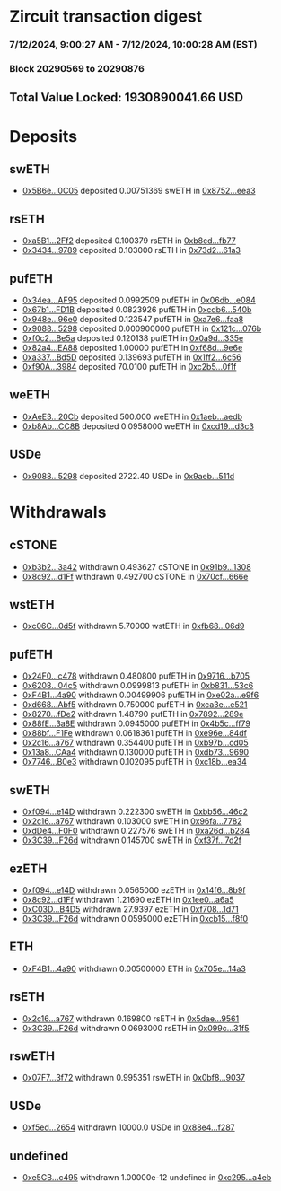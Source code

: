 # Zircuit transaction digest
### 7/12/2024, 9:00:27 AM - 7/12/2024, 10:00:28 AM (EST)
### Block 20290569 to 20290876

## Total Value Locked: 1930890041.66 USD

# Deposits
## swETH
- [0x5B6e...0C05](https://etherscan.io/address/0x5B6e11bc8c5084F499B8434a2e521A956EF30C05) deposited 0.00751369 swETH in [0x8752...eea3](https://etherscan.io/tx/0x5B6e11bc8c5084F499B8434a2e521A956EF30C05)
## rsETH
- [0xa5B1...2Ff2](https://etherscan.io/address/0xa5B1a2794Bbdb440b22f8ce52CF34Bb1E90f2Ff2) deposited 0.100379 rsETH in [0xb8cd...fb77](https://etherscan.io/tx/0xa5B1a2794Bbdb440b22f8ce52CF34Bb1E90f2Ff2)
- [0x3434...9789](https://etherscan.io/address/0x34349c5569e7B846c3558961552D2202760A9789) deposited 0.103000 rsETH in [0x73d2...61a3](https://etherscan.io/tx/0x34349c5569e7B846c3558961552D2202760A9789)
## pufETH
- [0x34ea...AF95](https://etherscan.io/address/0x34ea8D833A0ad5Ab18D6DA995A89a6889a04AF95) deposited 0.0992509 pufETH in [0x06db...e084](https://etherscan.io/tx/0x34ea8D833A0ad5Ab18D6DA995A89a6889a04AF95)
- [0x67b1...FD1B](https://etherscan.io/address/0x67b1E585F118F097D57e05578F80605928F9FD1B) deposited 0.0823926 pufETH in [0xcdb6...540b](https://etherscan.io/tx/0x67b1E585F118F097D57e05578F80605928F9FD1B)
- [0x948e...96e0](https://etherscan.io/address/0x948e210878bec652Cd4FD57a3a711e7C24B496e0) deposited 0.123547 pufETH in [0xa7e6...faa8](https://etherscan.io/tx/0x948e210878bec652Cd4FD57a3a711e7C24B496e0)
- [0x9088...5298](https://etherscan.io/address/0x9088AfBdD2Ff7A76518Ff3EE156750dEC7935298) deposited 0.000900000 pufETH in [0x121c...076b](https://etherscan.io/tx/0x9088AfBdD2Ff7A76518Ff3EE156750dEC7935298)
- [0xf0c2...Be5a](https://etherscan.io/address/0xf0c2F3C02AfC9a541D7aA1cb2e521769D9AcBe5a) deposited 0.120138 pufETH in [0x0a9d...335e](https://etherscan.io/tx/0xf0c2F3C02AfC9a541D7aA1cb2e521769D9AcBe5a)
- [0x82a4...EA88](https://etherscan.io/address/0x82a41aF854Ba5F6980447567872Bb176711fEA88) deposited 1.00000 pufETH in [0xf68d...9e6e](https://etherscan.io/tx/0x82a41aF854Ba5F6980447567872Bb176711fEA88)
- [0xa337...Bd5D](https://etherscan.io/address/0xa33701994F6e0D6e427653458384aCBf2d4aBd5D) deposited 0.139693 pufETH in [0x1ff2...6c56](https://etherscan.io/tx/0xa33701994F6e0D6e427653458384aCBf2d4aBd5D)
- [0xf90A...3984](https://etherscan.io/address/0xf90Ac9A63549835345D47EcE631ed6B403F83984) deposited 70.0100 pufETH in [0xc2b5...0f1f](https://etherscan.io/tx/0xf90Ac9A63549835345D47EcE631ed6B403F83984)
## weETH
- [0xAeE3...20Cb](https://etherscan.io/address/0xAeE3DA4CE163aBA26FCE3cbE409aCc47ee8720Cb) deposited 500.000 weETH in [0x1aeb...aedb](https://etherscan.io/tx/0xAeE3DA4CE163aBA26FCE3cbE409aCc47ee8720Cb)
- [0xb8Ab...CC8B](https://etherscan.io/address/0xb8Ab9923E40F77e2eB407070A716C393F5aBCC8B) deposited 0.0958000 weETH in [0xcd19...d3c3](https://etherscan.io/tx/0xb8Ab9923E40F77e2eB407070A716C393F5aBCC8B)
## USDe
- [0x9088...5298](https://etherscan.io/address/0x9088AfBdD2Ff7A76518Ff3EE156750dEC7935298) deposited 2722.40 USDe in [0x9aeb...511d](https://etherscan.io/tx/0x9088AfBdD2Ff7A76518Ff3EE156750dEC7935298)
# Withdrawals
## cSTONE
- [0xb3b2...3a42](https://etherscan.io/address/0xb3b2cA0dB45d8F3AA4A18CA2f66A373FE52a3a42) withdrawn 0.493627 cSTONE in [0x91b9...1308](https://etherscan.io/tx/0xb3b2cA0dB45d8F3AA4A18CA2f66A373FE52a3a42)
- [0x8c92...d1Ff](https://etherscan.io/address/0x8c924A5Fba05393b3B02b0966DF578462FaAd1Ff) withdrawn 0.492700 cSTONE in [0x70cf...666e](https://etherscan.io/tx/0x8c924A5Fba05393b3B02b0966DF578462FaAd1Ff)
## wstETH
- [0xc06C...0d5f](https://etherscan.io/address/0xc06CaeDBBb5D3C8E71a210cbe9bfA13cf73e0d5f) withdrawn 5.70000 wstETH in [0xfb68...06d9](https://etherscan.io/tx/0xc06CaeDBBb5D3C8E71a210cbe9bfA13cf73e0d5f)
## pufETH
- [0x24F0...c478](https://etherscan.io/address/0x24F0127f607116672141f00F0301B7b7D3ccc478) withdrawn 0.480800 pufETH in [0x9716...b705](https://etherscan.io/tx/0x24F0127f607116672141f00F0301B7b7D3ccc478)
- [0x6208...04c5](https://etherscan.io/address/0x6208f2DD971B4a06EE7B1f634e3fFF94876B04c5) withdrawn 0.0999813 pufETH in [0xb831...53c6](https://etherscan.io/tx/0x6208f2DD971B4a06EE7B1f634e3fFF94876B04c5)
- [0xF4B1...4a90](https://etherscan.io/address/0xF4B102a2aD3BeAd8AF5d19144cE56e010Fa84a90) withdrawn 0.00499906 pufETH in [0xe02a...e9f6](https://etherscan.io/tx/0xF4B102a2aD3BeAd8AF5d19144cE56e010Fa84a90)
- [0xd668...Abf5](https://etherscan.io/address/0xd668337cB6b623216a93e55b76F8AF19aF10Abf5) withdrawn 0.750000 pufETH in [0xca3e...e521](https://etherscan.io/tx/0xd668337cB6b623216a93e55b76F8AF19aF10Abf5)
- [0x8270...fDe2](https://etherscan.io/address/0x8270ee534bFEA3E187AB87b21Ed836341A39fDe2) withdrawn 1.48790 pufETH in [0x7892...289e](https://etherscan.io/tx/0x8270ee534bFEA3E187AB87b21Ed836341A39fDe2)
- [0x88fE...3a8E](https://etherscan.io/address/0x88fED84dbABD43b7336042bEAE1eEd9A78463a8E) withdrawn 0.0945000 pufETH in [0x4b5c...ff79](https://etherscan.io/tx/0x88fED84dbABD43b7336042bEAE1eEd9A78463a8E)
- [0x88bf...F1Fe](https://etherscan.io/address/0x88bfC1D471CFd11afEBE3f4a91c87Df8d382F1Fe) withdrawn 0.0618361 pufETH in [0xe96e...84df](https://etherscan.io/tx/0x88bfC1D471CFd11afEBE3f4a91c87Df8d382F1Fe)
- [0x2c16...a767](https://etherscan.io/address/0x2c16f9840caB25DA3F143214Aa6A9d3feC4Da767) withdrawn 0.354400 pufETH in [0xb97b...cd05](https://etherscan.io/tx/0x2c16f9840caB25DA3F143214Aa6A9d3feC4Da767)
- [0x13a8...CAa4](https://etherscan.io/address/0x13a8Aa03c346607ee9f88dE5E03ED1174341CAa4) withdrawn 0.130000 pufETH in [0xdb73...9690](https://etherscan.io/tx/0x13a8Aa03c346607ee9f88dE5E03ED1174341CAa4)
- [0x7746...B0e3](https://etherscan.io/address/0x7746AB46a45f3e7622AAFf9243a1c353aB41B0e3) withdrawn 0.102095 pufETH in [0xc18b...ea34](https://etherscan.io/tx/0x7746AB46a45f3e7622AAFf9243a1c353aB41B0e3)
## swETH
- [0xf094...e14D](https://etherscan.io/address/0xf0948619744155B09BcBC7cc720B55cD8472e14D) withdrawn 0.222300 swETH in [0xbb56...46c2](https://etherscan.io/tx/0xf0948619744155B09BcBC7cc720B55cD8472e14D)
- [0x2c16...a767](https://etherscan.io/address/0x2c16f9840caB25DA3F143214Aa6A9d3feC4Da767) withdrawn 0.103000 swETH in [0x96fa...7782](https://etherscan.io/tx/0x2c16f9840caB25DA3F143214Aa6A9d3feC4Da767)
- [0xdDe4...F0F0](https://etherscan.io/address/0xdDe4cb4f72928eCA88D6c5572a80dE11a5f1F0F0) withdrawn 0.227576 swETH in [0xa26d...b284](https://etherscan.io/tx/0xdDe4cb4f72928eCA88D6c5572a80dE11a5f1F0F0)
- [0x3C39...F26d](https://etherscan.io/address/0x3C3997271774623cb1C2beA21855c5170Ef6F26d) withdrawn 0.145700 swETH in [0xf37f...7d2f](https://etherscan.io/tx/0x3C3997271774623cb1C2beA21855c5170Ef6F26d)
## ezETH
- [0xf094...e14D](https://etherscan.io/address/0xf0948619744155B09BcBC7cc720B55cD8472e14D) withdrawn 0.0565000 ezETH in [0x14f6...8b9f](https://etherscan.io/tx/0xf0948619744155B09BcBC7cc720B55cD8472e14D)
- [0x8c92...d1Ff](https://etherscan.io/address/0x8c924A5Fba05393b3B02b0966DF578462FaAd1Ff) withdrawn 1.21690 ezETH in [0x1ee0...a6a5](https://etherscan.io/tx/0x8c924A5Fba05393b3B02b0966DF578462FaAd1Ff)
- [0xC03D...B4D5](https://etherscan.io/address/0xC03D7825d2b3EC9D73D581802Ab49301C4EBB4D5) withdrawn 27.9397 ezETH in [0xf708...1d71](https://etherscan.io/tx/0xC03D7825d2b3EC9D73D581802Ab49301C4EBB4D5)
- [0x3C39...F26d](https://etherscan.io/address/0x3C3997271774623cb1C2beA21855c5170Ef6F26d) withdrawn 0.0595000 ezETH in [0xcb15...f8f0](https://etherscan.io/tx/0x3C3997271774623cb1C2beA21855c5170Ef6F26d)
## ETH
- [0xF4B1...4a90](https://etherscan.io/address/0xF4B102a2aD3BeAd8AF5d19144cE56e010Fa84a90) withdrawn 0.00500000 ETH in [0x705e...14a3](https://etherscan.io/tx/0xF4B102a2aD3BeAd8AF5d19144cE56e010Fa84a90)
## rsETH
- [0x2c16...a767](https://etherscan.io/address/0x2c16f9840caB25DA3F143214Aa6A9d3feC4Da767) withdrawn 0.169800 rsETH in [0x5dae...9561](https://etherscan.io/tx/0x2c16f9840caB25DA3F143214Aa6A9d3feC4Da767)
- [0x3C39...F26d](https://etherscan.io/address/0x3C3997271774623cb1C2beA21855c5170Ef6F26d) withdrawn 0.0693000 rsETH in [0x099c...31f5](https://etherscan.io/tx/0x3C3997271774623cb1C2beA21855c5170Ef6F26d)
## rswETH
- [0x07F7...3f72](https://etherscan.io/address/0x07F7A7E896a47b36D74c7d7cC2F4d92b0E893f72) withdrawn 0.995351 rswETH in [0x0bf8...9037](https://etherscan.io/tx/0x07F7A7E896a47b36D74c7d7cC2F4d92b0E893f72)
## USDe
- [0xf5ed...2654](https://etherscan.io/address/0xf5ed7c2a462bebAE098117Fd72655EA73fc02654) withdrawn 10000.0 USDe in [0x88e4...f287](https://etherscan.io/tx/0xf5ed7c2a462bebAE098117Fd72655EA73fc02654)
## undefined
- [0xe5CB...c495](https://etherscan.io/address/0xe5CB2D785C3F18717C972088ce55bf5FF091c495) withdrawn 1.00000e-12 undefined in [0xc295...a4eb](https://etherscan.io/tx/0xe5CB2D785C3F18717C972088ce55bf5FF091c495)
